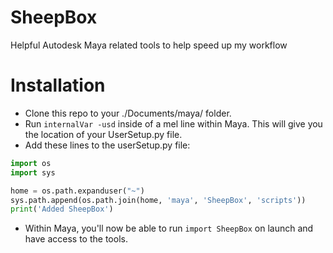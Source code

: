 # SheepBox
Helpful Autodesk Maya related tools to help speed up my workflow

# Installation
- Clone this repo to your ./Documents/maya/ folder.
- Run `internalVar -usd` inside of a mel line within Maya.
This will give you the location of your UserSetup.py file.
- Add these lines to the userSetup.py file:
```python
import os
import sys

home = os.path.expanduser("~")
sys.path.append(os.path.join(home, 'maya', 'SheepBox', 'scripts'))
print('Added SheepBox')
```
- Within Maya, you'll now be able to run `import SheepBox` on launch and have access to the tools.
